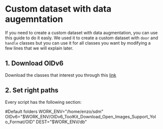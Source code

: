 # Custom dataset with data augemntation
If you need to create a custom dataset with data augmentation, you can use this guide to do it easly. We used it to create a custom dataset with `door` and `handle` classes but you can use it for all classes you want by modifying a few lines that we will explain later.

## 1. Download OIDv6
Download the classes that interest you through this [link](https://storage.googleapis.com/openimages/web/download.html)

## 2. Set right paths
Every script has the following section:

#Default folders
WORK_ENV="/home/enzo/sdm"
OIDv6="$WORK_ENV/OIDv6_ToolKit_Download_Open_Images_Support_Yolo_Format/OID"
DEST="$WORK_ENV/db"





